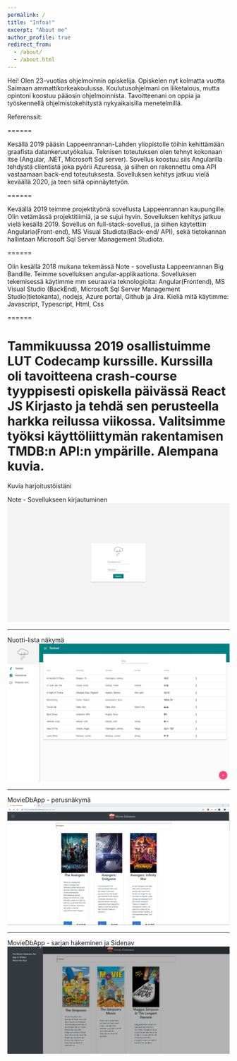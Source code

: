 ```yaml
---
permalink: /
title: "Infoa!"
excerpt: "About me"
author_profile: true
redirect_from: 
  - /about/
  - /about.html
---
```


Hei! Olen 23-vuotias ohjelmoinnin opiskelija. Opiskelen nyt kolmatta vuotta Saimaan ammattikorkeakoulussa. Koulutusohjelmani on liiketalous, mutta opintoni koostuu pääosin ohjelmoinnista.
Tavoitteenani on oppia ja työskennellä ohjelmistokehitystä nykyaikaisilla menetelmillä. 

Referenssit:


======

Kesällä 2019 pääsin Lappeenrannan-Lahden yliopistolle töihin kehittämään graafista datankeruutyökalua. Teknisen toteutuksen olen tehnyt kokonaan itse (Angular, .NET, Microsoft Sql server).
Sovellus koostuu siis Angularilla tehdystä clientistä joka pyörii Azuressa, ja siihen on rakennettu oma API vastaamaan back-end toteutuksesta.
Sovelluksen kehitys jatkuu vielä keväällä 2020, ja teen siitä opinnäytetyön.


======

Keväällä 2019 teimme projektityönä sovellusta Lappeenrannan kaupungille. Olin vetämässä projektitiimiä, ja se sujui hyvin. Sovelluksen kehitys jatkuu vielä kesällä 2019.
Sovellus on full-stack-sovellus, ja siihen käytettiin Angularia(Front-end), MS Visual Studiota(Back-end/ API), sekä tietokannan hallintaan Microsoft Sql Server Management Studiota.

======

Olin kesällä 2018 mukana tekemässä Note - sovellusta Lappeenrannan Big Bandille. Teimme sovelluksen angular-applikaationa. 
Sovelluksen tekemisessä käytimme mm seuraavia teknologioita: Angular(Frontend), MS Visual Studio (BackEnd), Microsoft Sql Server Management Studio(tietokanta), nodejs, Azure portal, Github ja Jira.
Kieliä mitä käytimme: Javascript, Typescript, Html, Css




======

Tammikuussa 2019 osallistuimme LUT Codecamp kurssille. Kurssilla oli tavoitteena crash-course tyyppisesti opiskella päivässä React JS Kirjasto ja tehdä sen perusteella harkka reilussa viikossa.
Valitsimme työksi käyttöliittymän rakentamisen TMDB:n API:n ympärille. Alempana kuvia.
======


Kuvia harjoitustöistäni

Note - Sovellukseen kirjautuminen
![Editing a markdown file for a talk](/images/1.jpg)

------

Nuotti-lista näkymä
![Editing a markdown file for a talk](/images/2.jpg)

------

MovieDbApp - perusnäkymä
![Editing a markdown file for a talk](/images/capture1.png)

------

MovieDbApp - sarjan hakeminen ja Sidenav
![Editing a markdown file for a talk](/images/raporttiin2.png)




